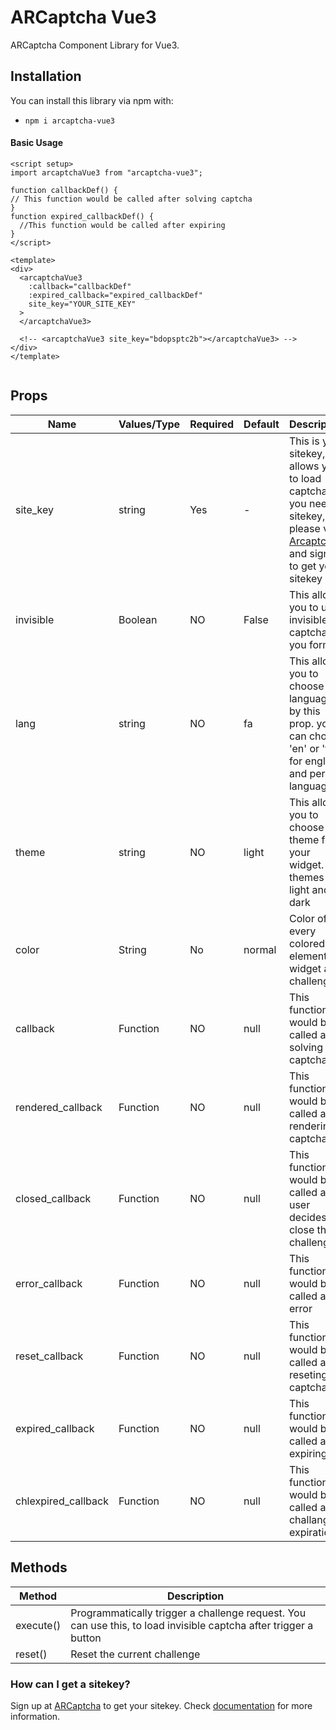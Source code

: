 # ARCaptcha Vue3

ARCaptcha Component Library for Vue3.

## Installation

You can install this library via npm with:

- `npm i arcaptcha-vue3`

#### Basic Usage

```
<script setup>
import arcaptchaVue3 from "arcaptcha-vue3";

function callbackDef() {
// This function would be called after solving captcha
}
function expired_callbackDef() {
  //This function would be called after expiring
}
</script>

<template>
<div>
  <arcaptchaVue3
    :callback="callbackDef"
    :expired_callback="expired_callbackDef"
    site_key="YOUR_SITE_KEY"
  >
  </arcaptchaVue3>

  <!-- <arcaptchaVue3 site_key="bdopsptc2b"></arcaptchaVue3> -->
</div>
</template>


```

## Props

| Name                | Values/Type | Required | Default | Description                                                                                                                                                           |
| ------------------- | ----------- | -------- | ------- | --------------------------------------------------------------------------------------------------------------------------------------------------------------------- |
| site_key            | string      | Yes      | -       | This is your sitekey, this allows you to load captcha. If you need a sitekey, please visit [Arcaptcha](https://arcaptcha.ir/sign-up), and sign up to get your sitekey |
| invisible           | Boolean     | NO       | False   | This allows you to use invisible captcha for you forms                                                                                                                |
| lang                | string      | NO       | fa      | This allows you to choose language by this prop. you can choose 'en' or 'fa' for english and persion language                                                         |
| theme               | string      | NO       | light   | This allows you to choose theme for your widget. The themes are light and dark                                                                                        |
| color               | String      | No       | normal  | Color of every colored element in widget and challenge.                                                                                                               |
| callback            | Function    | NO       | null    | This function would be called after solving captcha                                                                                                                   |
| rendered_callback   | Function    | NO       | null    | This function would be called after rendering captcha                                                                                                                 |
| closed_callback     | Function    | NO       | null    | This function would be called after user decides to close the challenge                                                                                               |
| error_callback      | Function    | NO       | null    | This function would be called after error                                                                                                                             |
| reset_callback      | Function    | NO       | null    | This function would be called after reseting captcha                                                                                                                  |
| expired_callback    | Function    | NO       | null    | This function would be called after expiring                                                                                                                          |
| chlexpired_callback | Function    | NO       | null    | This function would be called after challange expiration                                                                                                              |

## Methods

| Method         | Description                                                                                                      |
| -------------- | ---------------------------------------------------------------------------------------------------------------- |
| execute()      | Programmatically trigger a challenge request. You can use this, to load invisible captcha after trigger a button |
| reset() | Reset the current challenge                                                                                      |

### How can I get a sitekey?

Sign up at [ARCaptcha](https://arcaptcha.ir) to get your sitekey. Check [documentation](https://docs.arcaptcha.ir) for more information.
